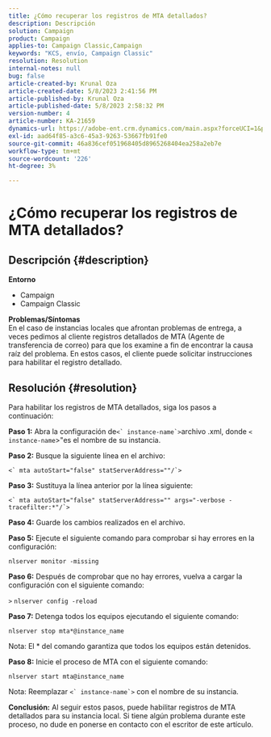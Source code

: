```yaml
---
title: ¿Cómo recuperar los registros de MTA detallados?
description: Descripción
solution: Campaign
product: Campaign
applies-to: Campaign Classic,Campaign
keywords: "KCS, envío, Campaign Classic"
resolution: Resolution
internal-notes: null
bug: false
article-created-by: Krunal Oza
article-created-date: 5/8/2023 2:41:56 PM
article-published-by: Krunal Oza
article-published-date: 5/8/2023 2:58:32 PM
version-number: 4
article-number: KA-21659
dynamics-url: https://adobe-ent.crm.dynamics.com/main.aspx?forceUCI=1&pagetype=entityrecord&etn=knowledgearticle&id=96c23f76-aeed-ed11-8849-6045bd006268
exl-id: aad64f85-a3c6-45a3-9263-53667fb91fe0
source-git-commit: 46a836cef051968405d8965268404ea258a2eb7e
workflow-type: tm+mt
source-wordcount: '226'
ht-degree: 3%

---
```


# ¿Cómo recuperar los registros de MTA detallados?

## Descripción {#description}

<b>Entorno</b>
- Campaign
- Campaign Classic



<b>Problemas/Síntomas</b><br>En el caso de instancias locales que afrontan problemas de entrega, a veces pedimos al cliente registros detallados de MTA (Agente de transferencia de correo) para que los examine a fin de encontrar la causa raíz del problema. En estos casos, el cliente puede solicitar instrucciones para habilitar el registro detallado.
 

## Resolución {#resolution}


Para habilitar los registros de MTA detallados, siga los pasos a continuación:

<b>Paso 1:</b>
Abra la configuración de``<` instance-name`>``archivo .xml, donde `<` `instance-name`>&quot;es el nombre de su instancia.

<b>Paso 2:</b>
Busque la siguiente línea en el archivo:

``<` mta autoStart="false" statServerAddress=""/`>``

<b>Paso 3:</b>
Sustituya la línea anterior por la línea siguiente:

``<` mta autoStart="false" statServerAddress="" args="-verbose -tracefilter:*"/`>``

<b>Paso 4:</b>
Guarde los cambios realizados en el archivo.

<b>Paso 5:</b>
Ejecute el siguiente comando para comprobar si hay errores en la configuración:

`nlserver monitor -missing`

<b>Paso 6:</b>
Después de comprobar que no hay errores, vuelva a cargar la configuración con el siguiente comando:

`>` `nlserver config -reload`

<b>Paso 7:</b>
Detenga todos los equipos ejecutando el siguiente comando:

`nlserver stop mta*@instance_name`

Nota: El \* del comando garantiza que todos los equipos están detenidos.

<b>Paso 8:</b>
Inicie el proceso de MTA con el siguiente comando:

`nlserver start mta@instance_name`

Nota: Reemplazar ``<` instance-name`>`` con el nombre de su instancia.

<b>Conclusión:</b>
Al seguir estos pasos, puede habilitar registros de MTA detallados para su instancia local. Si tiene algún problema durante este proceso, no dude en ponerse en contacto con el escritor de este artículo.
